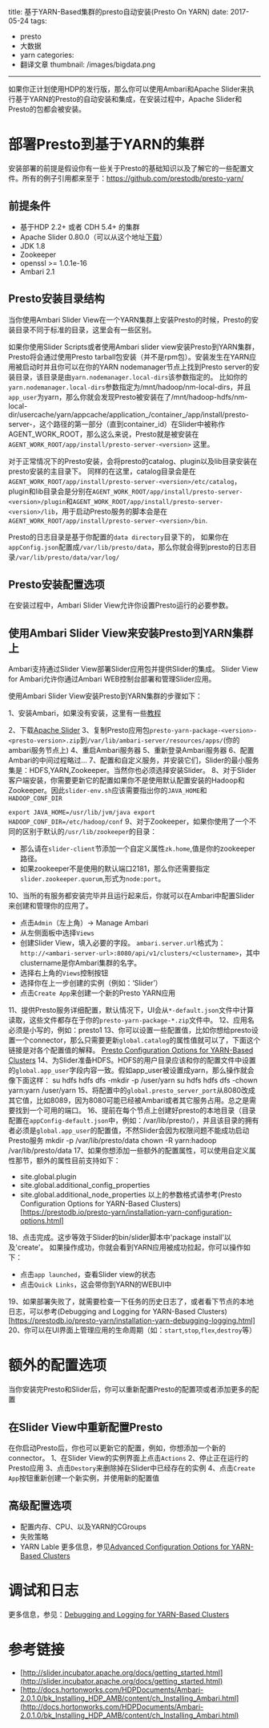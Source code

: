 title: 基于YARN-Based集群的presto自动安装(Presto On YARN)
date: 2017-05-24
tags:
 - presto
 - 大数据
 - yarn
categories:
 - 翻译文章
thumbnail: /images/bigdata.png
---

如果你正计划使用HDP的发行版，那么你可以使用Ambari和Apache Slider来执行基于YARN的Presto的自动安装和集成，在安装过程中，Apache Slider和Presto的包都会被安装。

# 部署Presto到基于YARN的集群

安装部署的前提是假设你有一些关于Presto的基础知识以及了解它的一些配置文件。所有的例子引用都来至于：https://github.com/prestodb/presto-yarn/

## 前提条件

- 基于HDP 2.2+ 或者 CDH 5.4+ 的集群
- Apache Slider 0.80.0（可以从这个地址[下载](https://slider.incubator.apache.org/)）
- JDK 1.8
- Zookeeper
- openssl >= 1.0.1e-16
- Ambari 2.1

<!--more-->

## Presto安装目录结构

当你使用Ambari Slider View在一个YARN集群上安装Presto的时候，Presto的安装目录不同于标准的目录，这里会有一些区别。

如果你使用Slider Scripts或者使用Ambari slider view安装Presto到YARN集群，Presto将会通过使用Presto tarball包安装（并不是rpm包）。安装发生在YARN应用被启动时并且你可以在你的YARN nodemanager节点上找到Presto server的安装目录，该目录是由`yarn.nodemanager.local-dirs`该参数指定的。 比如你的`yarn.nodemanager.local-dirs`参数指定为/mnt/hadoop/nm-local-dirs，并且`app_user`为yarn，那么你就会发现Presto被安装在了/mnt/hadoop-hdfs/nm-local-dir/usercache/yarn/appcache/application_<id>/container_<id>/app/install/presto-server-<version>，这个路径的第一部分（直到container_id）在Slider中被称作AGENT_WORK_ROOT，那么这么来说，Presto就是被安装在`AGENT_WORK_ROOT/app/install/presto-server-<version>` 这里。

对于正常情况下的Presto安装，会将presto的catalog、plugin以及lib目录安装在presto安装的主目录下。
同样的在这里，catalog目录会是在`AGENT_WORK_ROOT/app/install/presto-server-<version>/etc/catalog`，plugin和lib目录会是分别在`AGENT_WORK_ROOT/app/install/presto-server-<version>/plugin`和`AGENT_WORK_ROOT/app/install/presto-server-<version>/lib`，用于启动Presto服务的脚本会是在`AGENT_WORK_ROOT/app/install/presto-server-<version>/bin`.

Presto的日志目录是基于你配置的`data directory`目录下的， 如果你在`appConfig.json`配置成`/var/lib/presto/data`，那么你就会得到presto的日志目录`/var/lib/presto/data/var/log/`

## Presto安装配置选项

在安装过程中，Ambari Slider View允许你设置Presto运行的必要参数。

## 使用Ambari Slider View来安装Presto到YARN集群上

Ambari支持通过Slider View部署Slider应用包并提供Slider的集成。 Slider View for Ambari允许你通过Ambari WEB控制台部署和管理Slider应用。

使用Ambari Slider View安装Presto到YARN集群的步骤如下：

1、安装Ambari，如果没有安装，这里有一些[教程](http://docs.hortonworks.com/HDPDocuments/Ambari-2.1.0.0/bk_Installing_HDP_AMB/content/ch_Installing_Ambari.html)

2、下载[Apache Slider](https://slider.incubator.apache.org/)
3、复制Presto应用包`presto-yarn-package-<version>-<presto-version>.zip`到`/var/lib/ambari-server/resources/apps/`(你的ambari服务节点上)
4、重启Ambari服务器
5、重新登录Ambari服务器
6、配置Ambari的中间过程略过...
7、配置和自定义服务，并安装它们，Slider的最小服务集是：HDFS,YARN,Zookeeper。当然你也必须选择安装Slider。
8、对于Slider客户端安装，你需要更新它的配置如果你不是使用默认配置安装的Hadoop和Zookeeper。因此`slider-env.sh`应该需要指出你的`JAVA_HOME`和`HADOOP_CONF_DIR`

`
export JAVA_HOME=/usr/lib/jvm/java
export HADOOP_CONF_DIR=/etc/hadoop/conf
`
9、对于Zookeeper，如果你使用了一个不同的区别于默认的`/usr/lib/zookeeper`的目录：
- 那么请在`slider-client`节添加一个自定义属性`zk.home`,值是你的zookeeper路径。
- 如果zookeeper不是使用的默认端口2181，那么你还需要指定`slider.zookeeper.quorum`,形式为`node:port`。

10、当所的有服务都安装完毕并且运行起来后，你就可以在Ambari中配置Slider来创建和管理你的应用了。
- 点击`Admin`（左上角）-> Manage Ambari
- 从左侧面板中选择`Views`
- 创建Slider View，填入必要的字段。 `ambari.server.url`格式为：`http://<ambari-server-url>:8080/api/v1/clusters/<clustername>`，其中clustername是你Ambari集群的名字。
- 选择右上角的`Views`控制按钮
- 选择你在上一步创建的实例（例如：‘Slider’）
- 点击`Create App`来创建一个新的Presto YARN应用

11、提供Presto服务详细配置，默认情况下，UI会从`*-default.json`文件中计算读取，这些文件都存在于你的`presto-yarn-package-*.zip`文件中。
12、应用名必须是小写的，例如：presto1
13、你可以设置一些配置值，比如你想给presto设置一个connector，那么只需要更新`global.catalog`的属性值就可以了，下面这个链接是对各个配置值的解释。
[Presto Configuration Options for YARN-Based Clusters](https://prestodb.io/presto-yarn/installation-yarn-configuration-options.html)
14、为Slider准备HDFS。HDFS的用户目录应该和你的配置文件中设置的`global.app_user`字段内容一致。假如app_user被设置成yarn，那么操作就会像下面这样：
su hdfs hdfs dfs -mkdir -p /user/yarn
su hdfs hdfs dfs -chown yarn:yarn /user/yarn
15、将配置中的`global.presto_server_port`从8080改成其它值，比如8089，因为8080可能已经被Ambari或者其它服务占用。总之是需要找到一个可用的端口。
16、提前在每个节点上创建好presto的本地目录（目录配置在`appConfig-default.json`中，例如：/var/lib/presto/），并且该目录的拥有者必须是`global.app_user`的配置值，不然Slider会因为权限问题不能成功启动Presto服务
mkdir -p /var/lib/presto/data
chown -R yarn:hadoop /var/lib/presto/data
17、如果你想添加一些额外的配置属性，可以使用自定义属性那节，额外的属性目前支持如下：
- site.global.plugin
- site.global.additional_config_properties
- site.global.additional_node_properties
以上的参数格式请参考(Presto Configuration Options for YARN-Based Clusters)[https://prestodb.io/presto-yarn/installation-yarn-configuration-options.html]

18、点击完成。这步等效于Slider的bin/slider脚本中'package install'以及'create'。 如果操作成功，你就会看到YARN应用被成功拉起，你可以操作如下：
 - 点击`app launched`，查看Slider view的状态
 - 点击`Quick Links`，这会带你到YARN的WEBUI中

19、如果部署失败了，就需要检查一下任务的历史日志了，或者看下节点的本地日志，可以参考(Debugging and Logging for YARN-Based Clusters)[https://prestodb.io/presto-yarn/installation-yarn-debugging-logging.html]
20、你可以在UI界面上管理应用的生命周期（如：`start`,`stop`,`flex`,`destroy`等）

# 额外的配置选项

当你安装完Presto和Slider后，你可以重新配置Presto的配置项或者添加更多的配置

## 在Slider View中重新配置Presto

在你启动Presto后，你也可以更新它的配置，例如，你想添加一个新的connector。
1、在Slider View的实例界面上点击`Actions`
2、停止正在运行的Presto应用
3、点击`Destory`来删除掉在Slider中已经存在的实例
4、点击`Create App`按钮重新创建一个新实例，并使用新的配置值

## 高级配置选项

- 配置内存、CPU、以及YARN的CGroups
- 失败策略
- YARN Lable
更多信息，参见[Advanced Configuration Options for YARN-Based Clusters](https://prestodb.io/presto-yarn/installation-yarn-configuration-options-advanced.html)

# 调试和日志
更多信息，参见：[Debugging and Logging for YARN-Based Clusters](https://prestodb.io/presto-yarn/installation-yarn-debugging-logging.html)

# 参考链接

- [http://slider.incubator.apache.org/docs/getting_started.html](http://slider.incubator.apache.org/docs/getting_started.html)
- [http://docs.hortonworks.com/HDPDocuments/Ambari-2.0.1.0/bk_Installing_HDP_AMB/content/ch_Installing_Ambari.html](http://docs.hortonworks.com/HDPDocuments/Ambari-2.0.1.0/bk_Installing_HDP_AMB/content/ch_Installing_Ambari.html)
